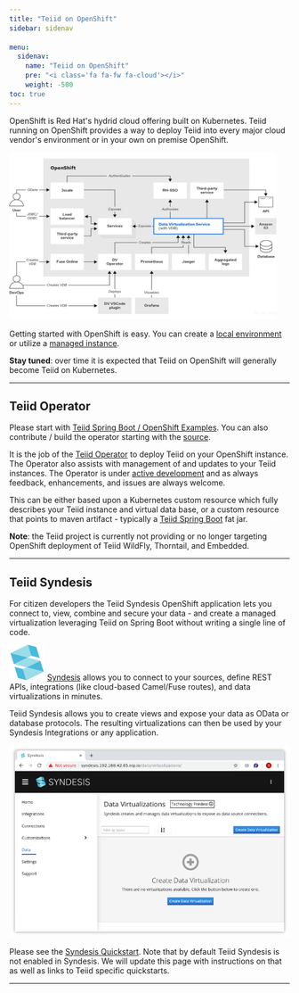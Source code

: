 ```yaml
---
title: "Teiid on OpenShift"
sidebar: sidenav

menu:
  sidenav:
    name: "Teiid on OpenShift"
    pre: "<i class='fa fa-fw fa-cloud'></i>"
    weight: -500
toc: true
---
```


OpenShift is Red Hat's hydrid cloud offering built on Kubernetes.  Teiid running on OpenShift provides a way to deploy Teiid into every major cloud vendor's environment or in your own on premise OpenShift.

<a href="/images/data_virt_arch.png"><img src="/images/data_virt_arch.png" width="480" height="300" alt="Teiid On OpenShift Architecture" title="Click To Enlarge"/></a>

Getting started with OpenShift is easy. You can create a [local environment](https://code-ready.github.io/crc/) or utilize a [managed instance](https://www.openshift.com/).

**Stay tuned**: over time it is expected that Teiid on OpenShift will generally become Teiid on Kubernetes.

---

## Teiid Operator

Please start with [Teiid Spring Boot / OpenShift Examples](https://github.com/teiid/teiid-openshift-examples).  You can also contribute / build the operator starting with the [source](https://github.com/teiid/teiid-operator).

It is the job of the [Teiid Operator](https://github.com/teiid/teiid-operator) to deploy Teiid on your OpenShift instance.  The Operator also assists with management of and updates to your Teiid instances.  The Operator is under [active development](/community) and as always feedback, enhancements, and issues are always welcome.   

This can be either based upon a Kubernetes custom resource which fully describes your Teiid instance and virtual data base, or a custom resource that points to maven artifact - typically a [Teiid Spring Boot](/springboot) fat jar.

**Note**: the Teiid project is currently not providing or no longer targeting OpenShift deployment of Teiid WildFly, Thorntail, and Embedded.

---

## Teiid Syndesis

For citizen developers the Teiid Syndesis OpenShift application lets you connect to, view, combine and secure your data - and create a managed virtualization leveraging Teiid on Spring Boot without writing a single line of code.

![Syndesis Icon](/images/syndesis_icon_32.svg "Syndesis Icon") [Syndesis](https://syndesis.io/) allows you to connect to your sources, define REST APIs, integrations (like cloud-based Camel/Fuse routes), and data virtualizations in minutes.  

Teiid Syndesis allows you to create views and expose your data as OData or database protocols.  The resulting virtualizations can then be used by your Syndesis Integrations or any application.

![Syndesis Home](/images/ts-home.png "Syndesis Home")

Please see the [Syndesis Quickstart](https://syndesis.io/quickstart/).  Note that by default Teiid Syndesis is not enabled in Syndesis.  We will update this page with instructions on that as well as links to Teiid specific quickstarts.

---